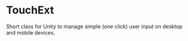 # TouchExt
Short class for Unity to manage simple (one click) user input on desktop and mobile devices.
